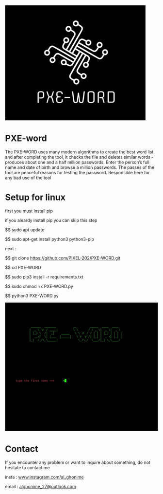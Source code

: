 
![x-word](logo.png)

# PXE-word
The PXE-WORD uses 
many modern algorithms
to create the best
word list and after 
completing the tool,
it checks the file
and deletes similar 
words - produces 
about one and a half
million passwords.
Enter the person’s
full name and date of
birth and browse a 
million passwords. The 
passes of the tool 
are peaceful reasons for
testing the password. 
Responsible here for 
any bad use of the tool
# Setup for linux



first you must install pip 

if you aleardy install pip you can skip this step

$$ sudo apt update

$$ sudo apt-get install python3 python3-pip

next :

$$  git clone https://github.com/PIXEL-202/PXE-WORD.git

$$  cd PXE-WORD

$$  sudo pip3 install -r  requirements.txt

$$  sudo chmod +x PXE-WORD.py

$$  python3 PXE-WORD.py

![x](video.gif)

# Contact
If you encounter any problem or want to inquire about something, do not hesitate to contact me

insta : www.instagram.com/al_ghonime

email : alghonime_27@outlook.com


